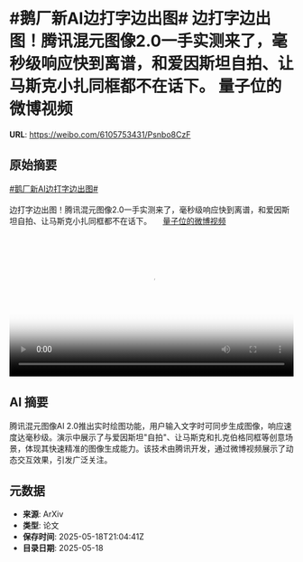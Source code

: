 # #鹅厂新AI边打字边出图# 边打字边出图！腾讯混元图像2.0一手实测来了，毫秒级响应快到离谱，和爱因斯坦自拍、让马斯克小扎同框都不在话下。 量子位的微博视频

**URL**: https://weibo.com/6105753431/Psnbo8CzF

## 原始摘要

<a href="https://m.weibo.cn/search?containerid=231522type%3D1%26t%3D10%26q%3D%23%E9%B9%85%E5%8E%82%E6%96%B0AI%E8%BE%B9%E6%89%93%E5%AD%97%E8%BE%B9%E5%87%BA%E5%9B%BE%23&amp;extparam=%23%E9%B9%85%E5%8E%82%E6%96%B0AI%E8%BE%B9%E6%89%93%E5%AD%97%E8%BE%B9%E5%87%BA%E5%9B%BE%23" data-hide=""><span class="surl-text">#鹅厂新AI边打字边出图#</span></a> <br><br>边打字边出图！腾讯混元图像2.0一手实测来了，毫秒级响应快到离谱，和爱因斯坦自拍、让马斯克小扎同框都不在话下。 <a href="https://video.weibo.com/show?fid=1034:5166992617832484" data-hide=""><span class="url-icon"><img style="width: 1rem;height: 1rem" src="https://h5.sinaimg.cn/upload/2015/09/25/3/timeline_card_small_video_default.png" referrerpolicy="no-referrer"></span><span class="surl-text">量子位的微博视频</span></a> <br clear="both"><div style="clear: both"></div><video controls="controls" poster="https://tvax4.sinaimg.cn/orj480/006Fd7o3ly1i1hi1f2hf0j30u01hc41k.jpg" style="width: 100%"><source src="https://f.video.weibocdn.com/o0/MJVIxyQ3lx08oib0FPja01041200d7Dr0E010.mp4?label=mp4_720p&amp;template=720x1280.24.0&amp;ori=0&amp;ps=1CwnkDw1GXwCQx&amp;Expires=1747605828&amp;ssig=KNVDpuh6ER&amp;KID=unistore,video"><source src="https://f.video.weibocdn.com/o0/Ew6mTeQolx08oib08XQ4010412007nZm0E010.mp4?label=mp4_hd&amp;template=540x960.24.0&amp;ori=0&amp;ps=1CwnkDw1GXwCQx&amp;Expires=1747605828&amp;ssig=MGTJmifQkE&amp;KID=unistore,video"><source src="https://f.video.weibocdn.com/o0/C4Lz8iIZlx08oib0ebBS010412003Zes0E010.mp4?label=mp4_ld&amp;template=360x640.24.0&amp;ori=0&amp;ps=1CwnkDw1GXwCQx&amp;Expires=1747605828&amp;ssig=IvDZsTTNQz&amp;KID=unistore,video"><p>视频无法显示，请前往<a href="https://video.weibo.com/show?fid=1034%3A5166992617832484" target="_blank" rel="noopener noreferrer">微博视频</a>观看。</p></video>

## AI 摘要

腾讯混元图像AI 2.0推出实时绘图功能，用户输入文字时可同步生成图像，响应速度达毫秒级。演示中展示了与爱因斯坦"自拍"、让马斯克和扎克伯格同框等创意场景，体现其快速精准的图像生成能力。该技术由腾讯开发，通过微博视频展示了动态交互效果，引发广泛关注。

## 元数据

- **来源**: ArXiv
- **类型**: 论文
- **保存时间**: 2025-05-18T21:04:41Z
- **目录日期**: 2025-05-18
